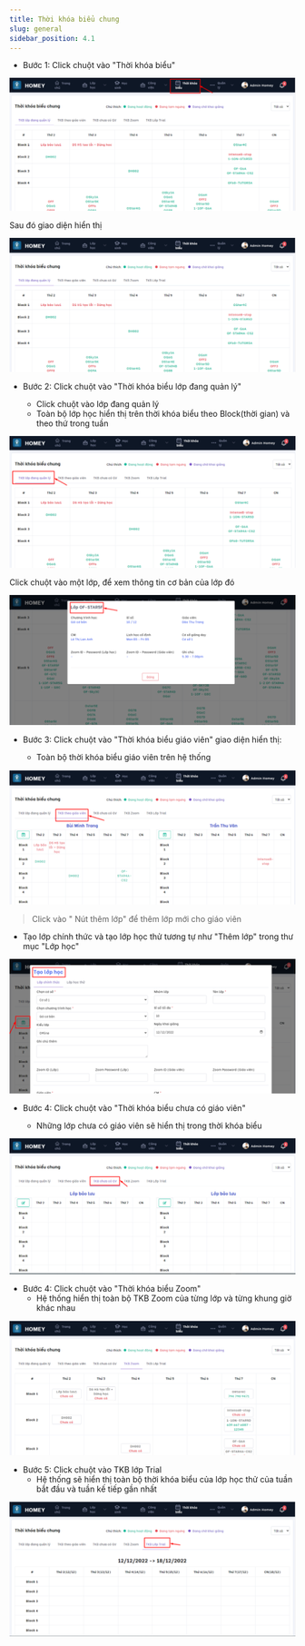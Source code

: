 ```yaml
---
title: Thời khóa biểu chung
slug: general
sidebar_position: 4.1
---
```


- Bước 1: Click chuột vào "Thời khóa biểu"

![alt text](/img/schedule/a1.png)

Sau đó giao diện hiển thị

![alt text](/img/schedule/a2.png)

- Bước 2: Click chuột vào "Thời khóa biểu lớp đang quản lý"

  + Click chuột vào lớp đang quản lý
  + Toàn bộ lớp học hiển thị trên thời khóa biểu theo Block(thời gian) và theo thứ trong tuần

![alt text](/img/schedule/a3.png)

Click chuột vào một lớp, để xem thông tin cơ bản của lớp đó

![alt text](/img/schedule/a4.png)

- Bước 3: Click chuột vào "Thời khóa biểu giáo viên" giao diện hiển thị:

  + Toàn bộ thời khóa biểu giáo viên trên hệ thống

![alt text](/img/schedule/a5.png)

> Click vào " Nút thêm lớp" để thêm lớp mới cho giáo viên

  + Tạo lớp chính thức và tạo lớp học thử tương tự như "Thêm lớp" trong thư mục "Lớp học"

![alt text](/img/schedule/a6.png)


- Bước 4: Click chuột vào "Thời khóa biểu chưa có giáo viên"

  + Những lớp chưa có giáo viên sẽ hiển thị trong thời khóa biểu

![alt text](/img/schedule/a7.png)

- Bước 4: Click chuột vào "Thời khóa biểu Zoom"
  + Hệ thống hiển thị toàn bộ TKB Zoom của từng lớp và từng khung giờ khác nhau

![alt text](/img/schedule/a8.png)

- Bước 5: Click chuột vào TKB lớp Trial
  + Hệ thống sẽ hiển thị toàn bộ thời khóa biểu của lớp học thử của tuần bắt đầu và tuần kế tiếp gần nhất

![alt text](/img/schedule/a9.png)


















